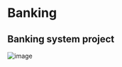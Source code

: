 # Banking
Banking system project
---
![image](https://github.com/user-attachments/assets/f03eb64e-63cc-42ce-b9c7-24d5b9169bd1)
